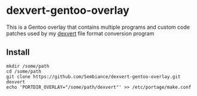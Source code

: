# dexvert-gentoo-overlay

This is a Gentoo overlay that contains multiple programs and custom code patches used by my [dexvert](https://github.com/Sembiance/dexvert) file format conversion program

## Install

```
mkdir /some/path
cd /some/path
git clone https://github.com/Sembiance/dexvert-gentoo-overlay.git dexvert
echo 'PORTDIR_OVERLAY="/some/path/dexvert"' >> /etc/portage/make.conf
```
